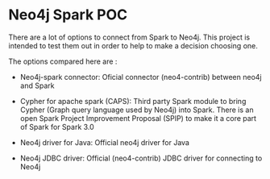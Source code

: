 # Neo4j Spark POC

There are a lot of options to connect from Spark to Neo4j. This project is intended to test them out in order to help to make a decision choosing one.

The options compared here are :

* Neo4j-spark connector: Oficial connector (neo4-contrib) between neo4j and Spark

* Cypher for apache spark (CAPS): Third party Spark module to bring Cypher (Graph query language used by Neo4j) into Spark. There is an open Spark Project Improvement Proposal (SPIP) to make it a core part of Spark for Spark 3.0

* Neo4j driver for Java: Official neo4j driver for Java

* Neo4j JDBC driver: Official (neo4-contrib) JDBC driver for connecting to Neo4j

